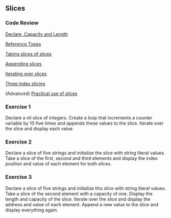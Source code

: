 ## Slices

### Code Review

[Declare, Capacity and Length](../example1/example1.go)

[Reference Types](../example2/example2.go)

[Taking slices of slices](../example3/example3.go)

[Appending slices](../example4/example4.go)

[Iterating over slices](../example5/example5.go)

[Three index slicing](../example6/example6.go)

(Advanced) [Practical use of slices](../advanced/example1/example1.go)

### Exercise 1
Declare a nil slice of integers. Create a loop that increments a counter variable by 10 five times and appends these values to the slice. Iterate over the slice and display each value.

### Exercise 2
Declare a slice of five strings and initialize the slice with string literal values. Take a slice of the first, second and third elements and display the index position and value of each element for both slices.

### Exercise 3
Declare a slice of five strings and initialize this slice with string literal values. Take a slice of the second element with a capacity of one. Display the length and capacity of the slice. Iterate over the slice and display the address and value of each element. Append a new value to the slice and display everything again.